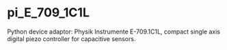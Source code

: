 # pi_E_709_1C1L
Python device adaptor: Physik Instrumente E-709.1C1L, compact single axis digital piezo controller for capacitive sensors.
